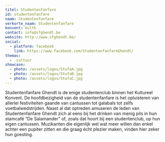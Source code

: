 ```yaml
---
titel: Studentenfanfare
id: studentenfanfare
naam: Studentenfanfare
verkorte_naam: Studentenfanfare
konvent: kultk
contact: info@sfghendt.be
website: http://www.sfghendt.be/
social:
  - platform: facebook
    link: https://www.facebook.com/StudentenfanfareGhendt/
themas:
  -  cultuur
showcase:
  - photo: /assets/logos/StufaA.jpg
  - photo: /assets/logos/StufaB.jpg
  - photo: /assets/logos/StufaC.jpg
---
```


Studentenfanfare Ghendt is de enige studentenclub binnen het Kultureel Konvent. De hoofdbezigheid van de studentenfanfare is het opluisteren van allerlei festiviteiten gaande van cantussen tot galabals tot zelfs voetbalwedstrijden. Naast al dat optreden amuseren de leden van Studentenfanfare Ghendt zich al eens bij het drinken van menig pils in hun stamcafé “De Salamander” of, zoals dat hoort bij een studentenclub, op hun eigen cantussen. Muzikanten die eigenlijk wel wat meer willen dan enkel achter een pupiter zitten en die graag écht plezier maken, vinden hier zeker hun goesting.
